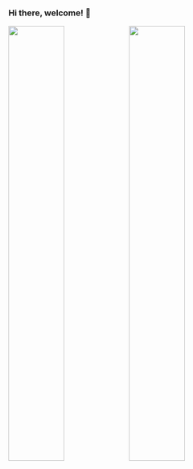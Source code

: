 ### Hi there, welcome! 👋

<img align = "left" width = 47% src = "https://github-readme-stats.vercel.app/api?username=ellaxu43&show_icons=true&theme=radical" />

<img align = "left" width = 47% src = " https://github-readme-stats.vercel.app/api/top-langs/?username=ellaxu43&layout=compact)](https://github.com/ellaxu43/github-readme-stats" />
